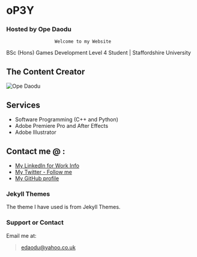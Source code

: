 # oP3Y 
### Hosted by Ope Daodu

                      Welcome to my Website

BSc (Hons) Games Development Level 4 Student | Staffordshire University

## The Content Creator
![Ope Daodu](https://media.licdn.com/dms/image/C5603AQGPu1A86lvDBg/profile-displayphoto-shrink_200_200/0?e=1582156800&v=beta&t=SH2VEZzZmcEfr6ztBCT48cPZABUvKd-o0vAvpAotZNc)

## Services
- Software Programming (C++ and Python)
- Adobe Premiere Pro and After Effects
- Adobe Illustrator

## Contact me @ :
* [My LinkedIn for Work Info](https://www.linkedin.com/in/ope-daodu123/)
* [My Twitter - Follow me](https://twitter.com/OpeDaoud)
* [My GitHub profile](https://github.com/OP3-Daodu)


### Jekyll Themes

The theme I have used is from Jekyll Themes.

### Support or Contact
Email me at: 
> edaodu@yahoo.co.uk
